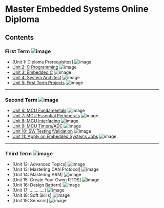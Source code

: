 # Master Embedded Systems Online Diploma

## Contents

### First Term ![image](https://progress-bar.dev/100/?title=Done )

- [Unit 1: Diploma Prerequisites] ![image](https://progress-bar.dev/100/?title=&color=bababa)
- [Unit 2: C Programming](Unit_2_C_Programming) ![image](https://progress-bar.dev/100/)
- [Unit 3: Embedded C](Unit_3_Embedded_C) ![image](https://progress-bar.dev/100/)
- [Unit 4: System Architect](Unit_4_System_Architecture) ![image](https://progress-bar.dev/100/)
- [Unit 5: First Term Projects](Unit_5_First_Term_Projects) ![image](https://progress-bar.dev/100/)

---

### Second Term ![image](https://progress-bar.dev/0/?title=staring_soon&color=ff00ff)

- [Unit 6: MCU Fundamentals](Unit_6_MCU_Fundamentals) ![image](https://progress-bar.dev/0/)
- [Unit 7: MCU Essential Peripherals](Unit_7_MCU_Essential_Peripherals) ![image](https://progress-bar.dev/0/)
- [Unit 8: MCU Interfacing](Unit_8_MCU_Interfacing) ![image](https://progress-bar.dev/0/)
- [Unit 9: MCU Timers/ADC](Unit_9_MCU_Timer_%26_ADC) ![image](https://progress-bar.dev/0/)
- [Unit 10: SW Testing/Validation](Unit_10_SW_Testing_Validation) ![image](https://progress-bar.dev/0/)
- [Unit 11: Apply on Embedded Systems Jobs](https://github.com/Mina-Karam/Master_Embedded_Systems) ![image](https://progress-bar.dev/0/?title=Exams&color=bababa)

---

### Third Term ![image](https://progress-bar.dev/0/?title=Start_Soon&color=ff00ff)

- [Unit 12: Advanced Topics] ![image](https://progress-bar.dev/0/)
- [Unit 13: Mastering CAN Protocol] ![image](https://progress-bar.dev/0/)
- [Unit 14: Mastering ARM] ![image](https://progress-bar.dev/0/)
- [Unit 15: Create Your Owen RTOS] ![image](https://progress-bar.dev/0/)
- [Unit 16: Design Battern] ![image](https://progress-bar.dev/0/)
- [Unit 17: ............] ![image](https://progress-bar.dev/0/)
- [Unit 18: Soft Skills] ![image](https://progress-bar.dev/0/)
- [Unit 19: Sensors] ![image](https://progress-bar.dev/0/)
